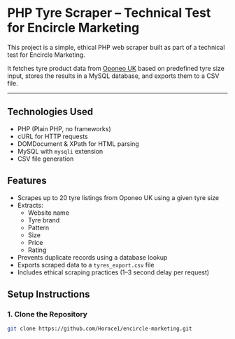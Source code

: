 # PHP Tyre Scraper – Technical Test for Encircle Marketing

This project is a simple, ethical PHP web scraper built as part of a technical test for Encircle Marketing.

It fetches tyre product data from [Oponeo UK](https://www.oponeo.co.uk) based on predefined tyre size input, stores the results in a MySQL database, and exports them to a CSV file.

---

## Technologies Used

- PHP (Plain PHP, no frameworks)
- cURL for HTTP requests
- DOMDocument & XPath for HTML parsing
- MySQL with `mysqli` extension
- CSV file generation

## Features

- Scrapes up to 20 tyre listings from Oponeo UK using a given tyre size
- Extracts:
    - Website name
    - Tyre brand
    - Pattern
    - Size
    - Price
    - Rating
- Prevents duplicate records using a database lookup
- Exports scraped data to a `tyres_export.csv` file
- Includes ethical scraping practices (1–3 second delay per request)

## Setup Instructions

### 1. Clone the Repository
```bash
git clone https://github.com/Horace1/encircle-marketing.git